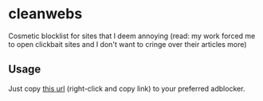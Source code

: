 # cleanwebs

Cosmetic blocklist for sites that I deem annoying (read: my work forced me to open clickbait sites and I don't want to cringe over their articles more)

## Usage

Just copy [this url](https://raw.githubusercontent.com/diyachan/cleanwebs/master/files/block.txt) (right-click and copy link) to your preferred adblocker.

